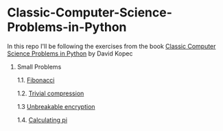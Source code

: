 # Classic-Computer-Science-Problems-in-Python
In this repo I'll be following the exercises from the book [Classic Computer Science Problems in Python](https://www.manning.com/books/classic-computer-science-problems-in-python) by David Kopec

1. Small Problems

   1.1. [Fibonacci](https://github.com/Valvalvaal/Classic-Computer-Science-Problems-in-Python/blob/main/small-problems/fibonacci.py)


   1.2. [Trivial compression](https://github.com/Valvalvaal/Classic-Computer-Science-Problems-in-Python/blob/main/small-problems/trivial_compression.py)
   
   
   1.3 [Unbreakable encryption](https://github.com/Valvalvaal/Classic-Computer-Science-Problems-in-Python/blob/main/small-problems/unbreakable_encryption.py)


   1.4. [Calculating pi](https://github.com/Valvalvaal/Classic-Computer-Science-Problems-in-Python/blob/main/small-problems/pi.py)
